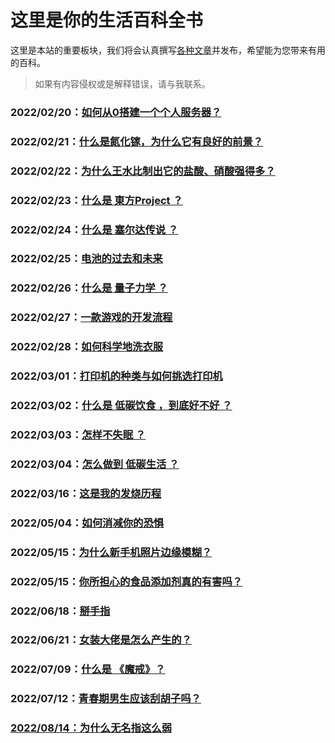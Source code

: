 # 这里是你的生活百科全书

这里是本站的重要板块，我们将会认真撰写<u>各种文章</u>并发布，希望能为您带来有用的百科。

> 如果有内容侵权或是解释错误，请与我联系。



### 2022/02/20：[如何从0搭建一个个人服务器？](/popularization/20220220.html)

### 2022/02/21：[什么是氮化镓，为什么它有良好的前景？](/popularization/20220221.html)

### 2022/02/22：[为什么王水比制出它的盐酸、硝酸强得多？](/popularization/20220222.html)

### 2022/02/23：[什么是 東方Project ？](/popularization/20220223.html)

### 2022/02/24：[什么是 塞尔达传说 ？](/popularization/20220224.html)

### 2022/02/25：[电池的过去和未来](/popularization/20220225.html)

### 2022/02/26：[什么是 量子力学 ？](/popularization/20220226.html)

### 2022/02/27：[一款游戏的开发流程](/popularization/20220227.html)

### 2022/02/28：[如何科学地洗衣服](/popularization/20220228.html)

### 2022/03/01：[打印机的种类与如何挑选打印机](/popularization/20220301.html)

### 2022/03/02：[什么是 低碳饮食 ，到底好不好 ？](/popularization/20220302.html)

### 2022/03/03：[怎样不失眠 ？](/popularization/20220303.html)

### 2022/03/04：[怎么做到 低碳生活 ？](/popularization/20220304.html)

### 2022/03/16：[这是我的发烧历程](/popularization/20220316.html)

### 2022/05/04：[如何消减你的恐惧](/blog/sotwild/20220504.html)

### 2022/05/15：[为什么新手机照片边缘模糊？](/popularization/20220515_0.html)

### 2022/05/15：[你所担心的食品添加剂真的有害吗？](/popularization/20220515_1.html)

### 2022/06/18：[掰手指](/popularization/20220618.html)

### 2022/06/21：[女装大佬是怎么产生的？](/popularization/20220621.html)

### 2022/07/09：[什么是 《魔戒》？](/popularization/20220709.html)

### 2022/07/12：[青春期男生应该刮胡子吗？](/popularization/20220712.html)

### [2022/08/14：为什么无名指这么弱](/popularization/20220814.html)
